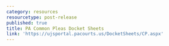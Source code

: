 ```yaml
---
category: resources
resourcetype: post-release
published: true
title: PA Common Pleas Docket Sheets
link: 'https://ujsportal.pacourts.us/DocketSheets/CP.aspx'
---
```

